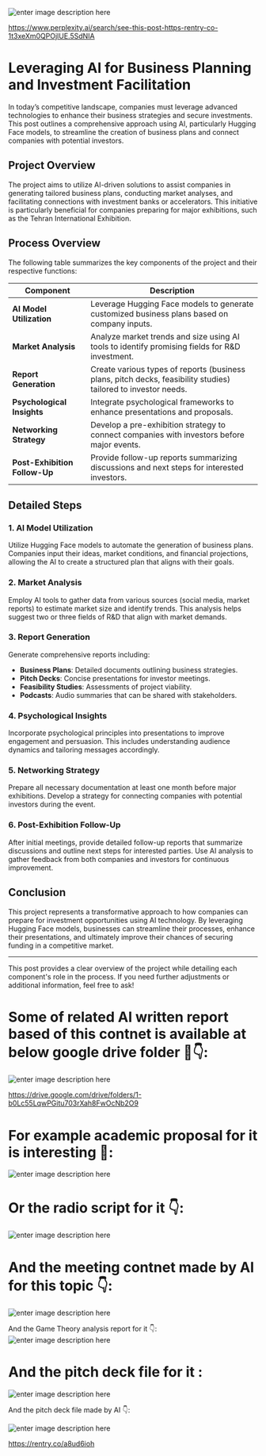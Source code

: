 ![enter image description here](https://i.sstatic.net/c24BeXgY.jpg)

https://www.perplexity.ai/search/see-this-post-https-rentry-co-1t3xeXm0QPOjlUE.5SdNIA


# Leveraging AI for Business Planning and Investment Facilitation

In today’s competitive landscape, companies must leverage advanced technologies to enhance their business strategies and secure investments. This post outlines a comprehensive approach using AI, particularly Hugging Face models, to streamline the creation of business plans and connect companies with potential investors.

## Project Overview

The project aims to utilize AI-driven solutions to assist companies in generating tailored business plans, conducting market analyses, and facilitating connections with investment banks or accelerators. This initiative is particularly beneficial for companies preparing for major exhibitions, such as the Tehran International Exhibition.

## Process Overview

The following table summarizes the key components of the project and their respective functions:

| **Component**                      | **Description**                                                                                   |
|------------------------------------|---------------------------------------------------------------------------------------------------|
| **AI Model Utilization**           | Leverage Hugging Face models to generate customized business plans based on company inputs.       |
| **Market Analysis**                | Analyze market trends and size using AI tools to identify promising fields for R&D investment.    |
| **Report Generation**              | Create various types of reports (business plans, pitch decks, feasibility studies) tailored to investor needs. |
| **Psychological Insights**         | Integrate psychological frameworks to enhance presentations and proposals.                        |
| **Networking Strategy**            | Develop a pre-exhibition strategy to connect companies with investors before major events.        |
| **Post-Exhibition Follow-Up**      | Provide follow-up reports summarizing discussions and next steps for interested investors.        |

## Detailed Steps

### 1. AI Model Utilization
Utilize Hugging Face models to automate the generation of business plans. Companies input their ideas, market conditions, and financial projections, allowing the AI to create a structured plan that aligns with their goals.

### 2. Market Analysis
Employ AI tools to gather data from various sources (social media, market reports) to estimate market size and identify trends. This analysis helps suggest two or three fields of R&D that align with market demands.

### 3. Report Generation
Generate comprehensive reports including:
- **Business Plans**: Detailed documents outlining business strategies.
- **Pitch Decks**: Concise presentations for investor meetings.
- **Feasibility Studies**: Assessments of project viability.
- **Podcasts**: Audio summaries that can be shared with stakeholders.

### 4. Psychological Insights
Incorporate psychological principles into presentations to improve engagement and persuasion. This includes understanding audience dynamics and tailoring messages accordingly.

### 5. Networking Strategy
Prepare all necessary documentation at least one month before major exhibitions. Develop a strategy for connecting companies with potential investors during the event.

### 6. Post-Exhibition Follow-Up
After initial meetings, provide detailed follow-up reports that summarize discussions and outline next steps for interested parties. Use AI analysis to gather feedback from both companies and investors for continuous improvement.

## Conclusion

This project represents a transformative approach to how companies can prepare for investment opportunities using AI technology. By leveraging Hugging Face models, businesses can streamline their processes, enhance their presentations, and ultimately improve their chances of securing funding in a competitive market.

---

This post provides a clear overview of the project while detailing each component's role in the process. If you need further adjustments or additional information, feel free to ask!

# Some of related AI written report based of this contnet is available at below google drive folder 📁👇:

![enter image description here](https://i.sstatic.net/F0RaHrkV.jpg)

https://drive.google.com/drive/folders/1-b0Lc55LqwPGitu703rXah8FwOcNb2O9

# For example academic proposal for it is interesting 🤔:

![enter image description here](https://i.sstatic.net/OldNVSh1.jpg)

# Or the radio script for it 👇:
![enter image description here](https://i.sstatic.net/A23UnzG8.jpg)
 
# And the meeting contnet made by AI for this topic 👇:


![enter image description here](https://i.sstatic.net/ZLOnwTVm.jpg)

And the Game Theory analysis report for it 👇:
![enter image description here](https://i.sstatic.net/rDGqNMkZ.jpg)

# And the pitch deck file for it :

![enter image description here](https://i.sstatic.net/p0iiVhfg.jpg)

And the pitch deck file made by AI 👇:

![enter image description here](https://i.sstatic.net/cc9IFZgY.jpg)

https://rentry.co/a8ud6ioh
